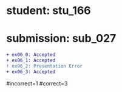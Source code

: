 # student: stu_166
# submission: sub_027

```diff
+ ex06_0: Accepted
+ ex06_1: Accepted
! ex06_2: Presentation Error
+ ex06_3: Accepted
```
#incorrect=1
#correct=3

